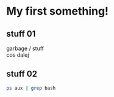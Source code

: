 # My first something!
## stuff 01

garbage / stuff  
cos dalej

## stuff 02

```bash
ps aux | grep bash
```
